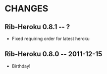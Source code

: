 # CHANGES

## Rib-Heroku 0.8.1 -- ?

* Fixed requiring order for latest heroku

## Rib-Heroku 0.8.0 -- 2011-12-15

* Birthday!
